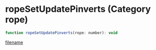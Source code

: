 # ropeSetUpdatePinverts (Category rope)

```js
function ropeSetUpdatePinverts(rope: number): void
```

[filename](ropeSetUpdatePinverts_m.md ':include')